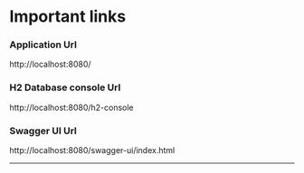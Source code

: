 # Important links

### Application Url

http://localhost:8080/

### H2 Database console Url

http://localhost:8080/h2-console

### Swagger UI Url

http://localhost:8080/swagger-ui/index.html

-------------------------------------------